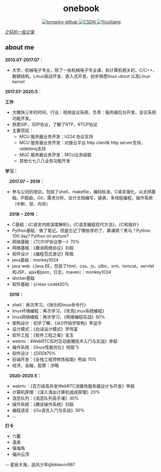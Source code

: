 <h1 align="center">
    onebook
</h1>

<p align="center">
  <a href="https://github.com/TongxinV">
    <img alt="tongxinv github" src="https://img.shields.io/badge/author-TongxinV-green.svg">
  </a>
  
  <a href="http://blog.csdn.net/tongxinv">
    <img alt="CSDN" src="https://img.shields.io/badge/CSDN-%E5%8D%9A%E5%AE%A2-ff69b4.svg">
  </a>
  
  <a href="mailto:kkkevin987@aliyun.com">
    <img src="https://img.shields.io/badge/%20kkkevin987@aliyun.com-Chat-blue.svg" alt="YouXiang">
  </a>
  
</p>

[之前的一些记录](https://github.com/TongxinV/oneBook)

about me
---
**2013.07-2017.07**：

  * 大学，机械电子专业，除了一些机械电子专业课，和计算机相关的，C/C++，数据结构，Linux驱动开发，嵌入式开发，初步熟悉linux uboot 以及Linux kernel

**2017.07-2020.5**：

**工作**

  * 大概快三年的时间，行业：视频会议系统，负责：服务器后台开发，会议系统功能开发。
  * 熟悉SIP，SDP协议，了解了RTP，RTCP协议
  * 主要项目：
    - MCU 服务器业务开发：h224 协议支持
    - MCU 服务器业务开发：对接云平台 http client& http server支持，rabbitmq支持
    - MUC 服务器业务开发：MCU业务级联
    - 其他七七八八业务功能开发
    
**学习：**

&emsp;**2017.07 ~ 2018：**
    
  * 参与公司的培训，包括了shell，makefile，编码标准，C语言强化，以太网基础，IP路由，Git，需求分析，设计文档编写，链表，多线程编程，操作系统（中断、锁、内存）
  
&emsp;**2018 ~ 2019：**
  
  * C基础：《C语言内核深度解析》，《C语言编程现代方法》，《C和指针》
  * Python基础：做了笔记，但是忘记了哪些学的了，慕课网？黑马？Python 100 day? Python on picture?
  * 网络基础：《TCP/IP协议卷一》70%
  * 网络基础：《趣谈网络协议》刘超
  * 软件设计：《编程范式游记》陈皓
  * java基础：monkey1024
  * java web（Java EE，包括了html，css，js，jdbc，xml，tomcat，servlet和JSP，ajax和json，日志，maven）：monkey1024
  * docker基础
  * 软件基础：《clean code》20%
  
&emsp;**2019：**

  * shell：再次学习，《快乐的linux命令行》
  * linux环境编程：再次学习，《攻克Linux系统编程》
  * linux网络编程：再次学习，《网络编程实战》50%
  * 架构设计：初步了解，《从0开始学架构》李运华
  * 设计模式：《白话设计模式》罗伟富
  * 软件工程：《软件工程之美》宝玉
  * webrtc：《WebRTC实时互动直播技术入门与实战》李超
  * 操作系统：《linux性能优化》倪朋飞
  * 软件设计：《DDD》70%
  * 前端开发：《全栈工程师修炼指南》熊燚 70%
  * 经济，金融，股票：涉略
  
&emsp;**2020-2020.5：**

  * webrtc：《百万级高并发WebRTC流媒体服务器设计与开发》李超
  * 计算机原理：《深入浅出计算机组成原理》20%
  * 消息队列：《消息队列高手课》30%
  * 操作系统：《趣谈操作系统》刘超
  * 编程语言：《Go语言入门与实战》30%
  * ...

**打卡**

  * 六鳌
  * 温泉
  * 镇海角
  * 福州云顶
  
  -- 星辰大海，追风少年@kkkevin987
